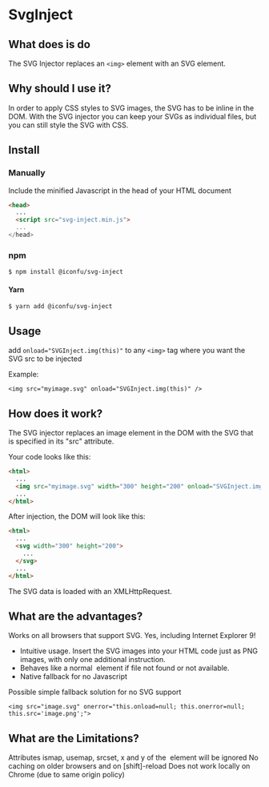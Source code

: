 # SvgInject


## What does is do

The SVG Injector replaces an `<img>` element with an SVG element.


## Why should I use it?

In order to apply CSS styles to SVG images, the SVG has to be inline in the DOM. With the SVG injector you can keep your SVGs as individual files, but you can still style the SVG with CSS.

## Install

### Manually 

Include the minified Javascript in the head of your HTML document

```html
<head>
  ...
  <script src="svg-inject.min.js">
  ...
</head>
```

### npm

```
$ npm install @iconfu/svg-inject
```

#### Yarn

```
$ yarn add @iconfu/svg-inject
```

## Usage

add `onload="SVGInject.img(this)"` to any `<img>` tag where you want the SVG src to be injected

Example:

```
<img src="myimage.svg" onload="SVGInject.img(this)" />
```

## How does it work?

The SVG injector replaces an image element in the DOM with the SVG that is specified in its "src" attribute.

Your code looks like this:

```html
<html>
  ...
  <img src="myimage.svg" width="300" height="200" onload="SVGInject.img(this)" />
  ...
</html>
```

After injection, the DOM will look like this:

```html
<html>
  ...
  <svg width="300" height="200">
    ...
  </svg>
  ...
</html>
```

The SVG data is loaded with an XMLHttpRequest.


## What are the advantages?

Works on all browsers that support SVG. Yes, including Internet Explorer 9!
* Intuitive usage. Insert the SVG images into your HTML code just as PNG images, with only one additional instruction.
* Behaves like a normal <img> element if file not found or not available.
* Native fallback for no Javascript

Possible simple fallback solution for no SVG support

`<img src="image.svg" onerror="this.onload=null; this.onerror=null; this.src='image.png';">`


## What are the Limitations?

Attributes ismap, usemap, srcset, x and y of the <img> element will be ignored
No caching on older browsers and on [shift]-reload
Does not work locally on Chrome (due to same origin policy)
